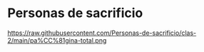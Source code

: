 # Personas de sacrificio
https://raw.githubusercontent.com/Personas-de-sacrificio/clas-2/main/pa%CC%81gina-total.png
